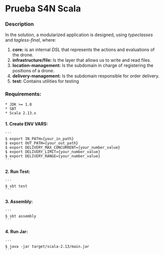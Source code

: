 # Prueba S4N Scala

### Description


In the solution, a modularized application is designed, using *typeclasses* and *tagless-final*, where: 
1. **core:** is an internal *DSL* that represents the actions and evaluations of the drone.
2. **infrastructure/file:** Is the layer that allows us to write and read files.
3. **location-management:** Is the subdomain in charge of registering the positions of a drone.
4. **delivery-management:** Is the subdomain responsible for order delivery.
5. **test:** Contains utilities for testing

### Requirements:
    * JDK >= 1.8
    * SBT
    * Scala 2.13.x
    
#### 1. Create ENV VARS:
    ```
    $ export IN_PATH={your_in_path}
    $ export OUT_PATH={your_out_path}
    $ export DELIVERY_MAX_CONCURRENT={your_number_value}
    $ export DELIVERY_LIMIT={your_number_value}
    $ export DELIVERY_RANGE={your_number_value}
    ```
   
#### 2. Run Test:
    ```
    $ sbt test
    ```

#### 3. Assembly:
    ```
    $ sbt assembly
    ```
 
#### 4. Run Jar:
    ```
    $ java -jar target/scala-2.13/main.jar
    ```
   